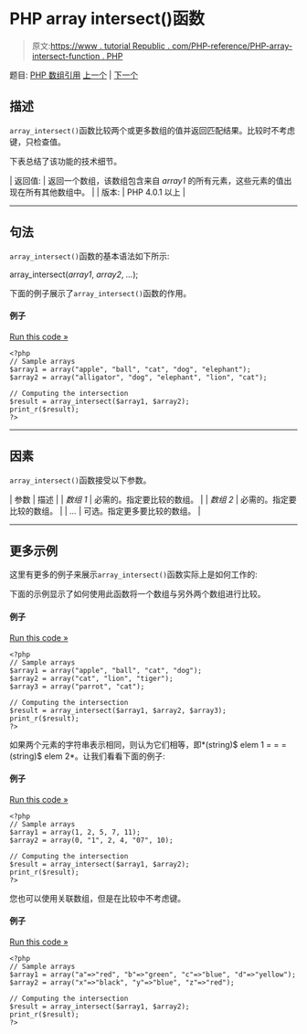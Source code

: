 # PHP array intersect()函数

> 原文:[https://www . tutorial Republic . com/PHP-reference/PHP-array-intersect-function . PHP](https://www.tutorialrepublic.com/php-reference/php-array-intersect-function.php)

题目: [PHP 数组引用](php-array-functions.php) [上一个](php-array-flip-function.php) | [下一个](php-array-intersect-assoc-function.php)

## 描述

`array_intersect()`函数比较两个或更多数组的值并返回匹配结果。比较时不考虑键，只检查值。

下表总结了该功能的技术细节。

| 返回值: | 返回一个数组，该数组包含来自 *array1* 的所有元素，这些元素的值出现在所有其他数组中。 |
| 版本: | PHP 4.0.1 以上 |

* * *

## 句法

`array_intersect()`函数的基本语法如下所示:

array_intersect(*array1*, *array2*, *...*);

下面的例子展示了`array_intersect()`函数的作用。

#### 例子

[Run this code »](../codelab.php?topic=php&file=find-the-intersection-of-two-arrays "Run this code to view the output")

```
<?php
// Sample arrays
$array1 = array("apple", "ball", "cat", "dog", "elephant");
$array2 = array("alligator", "dog", "elephant", "lion", "cat");

// Computing the intersection
$result = array_intersect($array1, $array2);
print_r($result);
?>
```

* * *

## 因素

`array_intersect()`函数接受以下参数。

| 参数 | 描述 |
| *数组 1* | 必需的。指定要比较的数组。 |
| *数组 2* | 必需的。指定要比较的数组。 |
| *...* | 可选。指定更多要比较的数组。 |

* * *

## 更多示例

这里有更多的例子来展示`array_intersect()`函数实际上是如何工作的:

下面的示例显示了如何使用此函数将一个数组与另外两个数组进行比较。

#### 例子

[Run this code »](../codelab.php?topic=php&file=find-the-intersection-of-three-arrays "Run this code to view the output")

```
<?php
// Sample arrays
$array1 = array("apple", "ball", "cat", "dog");
$array2 = array("cat", "lion", "tiger");
$array3 = array("parrot", "cat");

// Computing the intersection
$result = array_intersect($array1, $array2, $array3);
print_r($result);
?>
```

如果两个元素的字符串表示相同，则认为它们相等，即*(string)$ elem 1 = = =(string)$ elem 2*。让我们看看下面的例子:

#### 例子

[Run this code »](../codelab.php?topic=php&file=intersection-of-arrays-when-types-of-values-are-different "Run this code to view the output")

```
<?php
// Sample arrays
$array1 = array(1, 2, 5, 7, 11);
$array2 = array(0, "1", 2, 4, "07", 10);

// Computing the intersection
$result = array_intersect($array1, $array2);
print_r($result);
?>
```

您也可以使用关联数组，但是在比较中不考虑键。

#### 例子

[Run this code »](../codelab.php?topic=php&file=intersection-of-values-of-associative-arrays "Run this code to view the output")

```
<?php
// Sample arrays
$array1 = array("a"=>"red", "b"=>"green", "c"=>"blue", "d"=>"yellow");
$array2 = array("x"=>"black", "y"=>"blue", "z"=>"red");

// Computing the intersection
$result = array_intersect($array1, $array2);
print_r($result);
?>
```